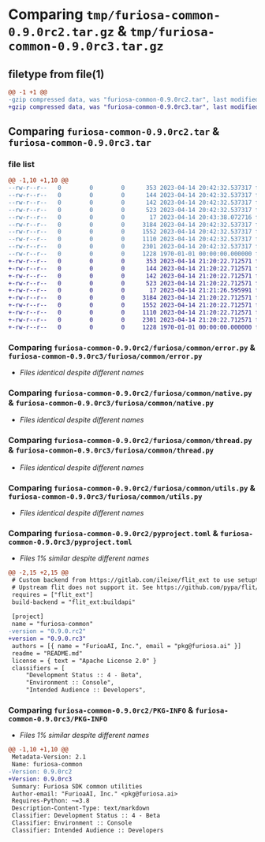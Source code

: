 # Comparing `tmp/furiosa-common-0.9.0rc2.tar.gz` & `tmp/furiosa-common-0.9.0rc3.tar.gz`

## filetype from file(1)

```diff
@@ -1 +1 @@
-gzip compressed data, was "furiosa-common-0.9.0rc2.tar", last modified: Fri Apr 14 20:48:21 2023, max compression
+gzip compressed data, was "furiosa-common-0.9.0rc3.tar", last modified: Fri Apr 14 21:24:53 2023, max compression
```

## Comparing `furiosa-common-0.9.0rc2.tar` & `furiosa-common-0.9.0rc3.tar`

### file list

```diff
@@ -1,10 +1,10 @@
--rw-r--r--   0        0        0      353 2023-04-14 20:42:32.537317 furiosa-common-0.9.0rc2/Makefile
--rw-r--r--   0        0        0      144 2023-04-14 20:42:32.537317 furiosa-common-0.9.0rc2/README.md
--rw-r--r--   0        0        0      142 2023-04-14 20:42:32.537317 furiosa-common-0.9.0rc2/furiosa/common/__init__.py
--rw-r--r--   0        0        0      523 2023-04-14 20:42:32.537317 furiosa-common-0.9.0rc2/furiosa/common/error.py
--rw-r--r--   0        0        0       17 2023-04-14 20:43:38.072716 furiosa-common-0.9.0rc2/furiosa/common/git_version.txt
--rw-r--r--   0        0        0     3184 2023-04-14 20:42:32.537317 furiosa-common-0.9.0rc2/furiosa/common/native.py
--rw-r--r--   0        0        0     1552 2023-04-14 20:42:32.537317 furiosa-common-0.9.0rc2/furiosa/common/thread.py
--rw-r--r--   0        0        0     1110 2023-04-14 20:42:32.537317 furiosa-common-0.9.0rc2/furiosa/common/utils.py
--rw-r--r--   0        0        0     2301 2023-04-14 20:42:32.537317 furiosa-common-0.9.0rc2/pyproject.toml
--rw-r--r--   0        0        0     1228 1970-01-01 00:00:00.000000 furiosa-common-0.9.0rc2/PKG-INFO
+-rw-r--r--   0        0        0      353 2023-04-14 21:20:22.712571 furiosa-common-0.9.0rc3/Makefile
+-rw-r--r--   0        0        0      144 2023-04-14 21:20:22.712571 furiosa-common-0.9.0rc3/README.md
+-rw-r--r--   0        0        0      142 2023-04-14 21:20:22.712571 furiosa-common-0.9.0rc3/furiosa/common/__init__.py
+-rw-r--r--   0        0        0      523 2023-04-14 21:20:22.712571 furiosa-common-0.9.0rc3/furiosa/common/error.py
+-rw-r--r--   0        0        0       17 2023-04-14 21:21:26.595991 furiosa-common-0.9.0rc3/furiosa/common/git_version.txt
+-rw-r--r--   0        0        0     3184 2023-04-14 21:20:22.712571 furiosa-common-0.9.0rc3/furiosa/common/native.py
+-rw-r--r--   0        0        0     1552 2023-04-14 21:20:22.712571 furiosa-common-0.9.0rc3/furiosa/common/thread.py
+-rw-r--r--   0        0        0     1110 2023-04-14 21:20:22.712571 furiosa-common-0.9.0rc3/furiosa/common/utils.py
+-rw-r--r--   0        0        0     2301 2023-04-14 21:20:22.712571 furiosa-common-0.9.0rc3/pyproject.toml
+-rw-r--r--   0        0        0     1228 1970-01-01 00:00:00.000000 furiosa-common-0.9.0rc3/PKG-INFO
```

### Comparing `furiosa-common-0.9.0rc2/furiosa/common/error.py` & `furiosa-common-0.9.0rc3/furiosa/common/error.py`

 * *Files identical despite different names*

### Comparing `furiosa-common-0.9.0rc2/furiosa/common/native.py` & `furiosa-common-0.9.0rc3/furiosa/common/native.py`

 * *Files identical despite different names*

### Comparing `furiosa-common-0.9.0rc2/furiosa/common/thread.py` & `furiosa-common-0.9.0rc3/furiosa/common/thread.py`

 * *Files identical despite different names*

### Comparing `furiosa-common-0.9.0rc2/furiosa/common/utils.py` & `furiosa-common-0.9.0rc3/furiosa/common/utils.py`

 * *Files identical despite different names*

### Comparing `furiosa-common-0.9.0rc2/pyproject.toml` & `furiosa-common-0.9.0rc3/pyproject.toml`

 * *Files 1% similar despite different names*

```diff
@@ -2,15 +2,15 @@
 # Custom backend from https://gitlab.com/ileixe/flit_ext to use setuptools-scm
 # Upstream flit does not support it. See https://github.com/pypa/flit/issues/257
 requires = ["flit_ext"]
 build-backend = "flit_ext:buildapi"
 
 [project]
 name = "furiosa-common"
-version = "0.9.0.rc2"
+version = "0.9.0.rc3"
 authors = [{ name = "FurioaAI, Inc.", email = "pkg@furiosa.ai" }]
 readme = "README.md"
 license = { text = "Apache License 2.0" }
 classifiers = [
     "Development Status :: 4 - Beta",
     "Environment :: Console",
     "Intended Audience :: Developers",
```

### Comparing `furiosa-common-0.9.0rc2/PKG-INFO` & `furiosa-common-0.9.0rc3/PKG-INFO`

 * *Files 1% similar despite different names*

```diff
@@ -1,10 +1,10 @@
 Metadata-Version: 2.1
 Name: furiosa-common
-Version: 0.9.0rc2
+Version: 0.9.0rc3
 Summary: Furiosa SDK common utilities
 Author-email: "FurioaAI, Inc." <pkg@furiosa.ai>
 Requires-Python: ~=3.8
 Description-Content-Type: text/markdown
 Classifier: Development Status :: 4 - Beta
 Classifier: Environment :: Console
 Classifier: Intended Audience :: Developers
```

